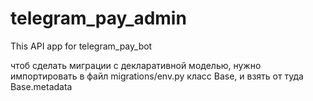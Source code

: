# telegram_pay_admin
This API app for telegram_pay_bot


чтоб сделать миграции с декларативной моделью, нужно импортировать в файл migrations/env.py класс Base, и взять от туда Base.metadata
